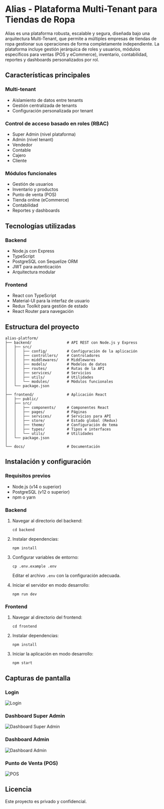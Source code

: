 # Alias - Plataforma Multi-Tenant para Tiendas de Ropa

Alias es una plataforma robusta, escalable y segura, diseñada bajo una arquitectura Multi-Tenant, que permite a múltiples empresas de tiendas de ropa gestionar sus operaciones de forma completamente independiente. La plataforma incluye gestión jerárquica de roles y usuarios, módulos específicos para ventas (POS y eCommerce), inventario, contabilidad, reportes y dashboards personalizados por rol.

## Características principales

### Multi-tenant
- Aislamiento de datos entre tenants
- Gestión centralizada de tenants
- Configuración personalizada por tenant

### Control de acceso basado en roles (RBAC)
- Super Admin (nivel plataforma)
- Admin (nivel tenant)
- Vendedor
- Contable
- Cajero
- Cliente

### Módulos funcionales
- Gestión de usuarios
- Inventario y productos
- Punto de venta (POS)
- Tienda online (eCommerce)
- Contabilidad
- Reportes y dashboards

## Tecnologías utilizadas

### Backend
- Node.js con Express
- TypeScript
- PostgreSQL con Sequelize ORM
- JWT para autenticación
- Arquitectura modular

### Frontend
- React con TypeScript
- Material-UI para la interfaz de usuario
- Redux Toolkit para gestión de estado
- React Router para navegación

## Estructura del proyecto

```
alias-platform/
├── backend/                # API REST con Node.js y Express
│   ├── src/
│   │   ├── config/         # Configuración de la aplicación
│   │   ├── controllers/    # Controladores
│   │   ├── middlewares/    # Middlewares
│   │   ├── models/         # Modelos de datos
│   │   ├── routes/         # Rutas de la API
│   │   ├── services/       # Servicios
│   │   ├── utils/          # Utilidades
│   │   └── modules/        # Módulos funcionales
│   └── package.json
│
├── frontend/               # Aplicación React
│   ├── public/
│   ├── src/
│   │   ├── components/     # Componentes React
│   │   ├── pages/          # Páginas
│   │   ├── services/       # Servicios para API
│   │   ├── store/          # Estado global (Redux)
│   │   ├── theme/          # Configuración de tema
│   │   ├── types/          # Tipos e interfaces
│   │   └── utils/          # Utilidades
│   └── package.json
│
└── docs/                   # Documentación
```

## Instalación y configuración

### Requisitos previos
- Node.js (v14 o superior)
- PostgreSQL (v12 o superior)
- npm o yarn

### Backend
1. Navegar al directorio del backend:
   ```
   cd backend
   ```

2. Instalar dependencias:
   ```
   npm install
   ```

3. Configurar variables de entorno:
   ```
   cp .env.example .env
   ```
   Editar el archivo `.env` con la configuración adecuada.

4. Iniciar el servidor en modo desarrollo:
   ```
   npm run dev
   ```

### Frontend
1. Navegar al directorio del frontend:
   ```
   cd frontend
   ```

2. Instalar dependencias:
   ```
   npm install
   ```

3. Iniciar la aplicación en modo desarrollo:
   ```
   npm start
   ```

## Capturas de pantalla

### Login
![Login](docs/screenshots/login.png)

### Dashboard Super Admin
![Dashboard Super Admin](docs/screenshots/dashboard-super-admin.png)

### Dashboard Admin
![Dashboard Admin](docs/screenshots/dashboard-admin.png)

### Punto de Venta (POS)
![POS](docs/screenshots/pos.png)

## Licencia

Este proyecto es privado y confidencial.